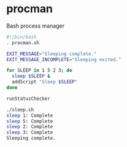 procman
=======

Bash process manager

```sh
#!/bin/bash
. procman.sh

EXIT_MESSAGE="Sleeping complete."
EXIT_MESSAGE_INCOMPLETE="Sleeping exited."

for SLEEP in 1 5 2 3; do
  sleep $SLEEP &
  addScript "Sleep $SLEEP"
done

runStatusChecker
```

```sh
./sleep.sh
sleep 1: Complete
sleep 5: Complete
sleep 2: Complete
sleep 3: Complete
Sleeping complete.
```